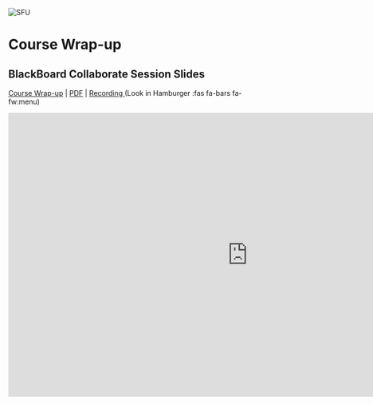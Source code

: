 ![SFU](../../assets/images/shared/1406322240943.jpg ':class=banner-image')

# Course Wrap-up

## BlackBoard Collaborate Session Slides
[Course Wrap-up](https://docs.google.com/presentation/d/e/2PACX-1vSGfM47HtqAXGTZyoriqjGxpRK8dA3EteQDvV-cSWQpc1LCvytoaxEiCc0jb_g9vVCM5UunFnKX5o2e/pub?start=false&loop=false&delayms=3000) | [PDF](https://canvas.sfu.ca/courses/59869/files/folder/Downloads/Slides%20PDFs/Mini-Lectures%20and%20Activities/Week-14) | [Recording ](https://canvas.sfu.ca/courses/59869/external_tools/3544) (Look in Hamburger :fas fa-bars fa-fw:menu)  

<div class="video-container-16by9"><iframe src="https://docs.google.com/presentation/d/e/2PACX-1vSGfM47HtqAXGTZyoriqjGxpRK8dA3EteQDvV-cSWQpc1LCvytoaxEiCc0jb_g9vVCM5UunFnKX5o2e/embed?start=false&loop=false&delayms=3000" frameborder="0" width="960" height="569" allowfullscreen="true" mozallowfullscreen="true" webkitallowfullscreen="true"></iframe></div>
